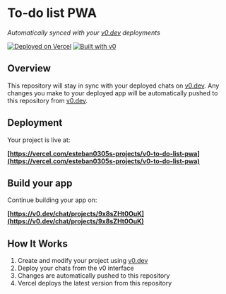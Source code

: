 # To-do list PWA

*Automatically synced with your [v0.dev](https://v0.dev) deployments*

[![Deployed on Vercel](https://img.shields.io/badge/Deployed%20on-Vercel-black?style=for-the-badge&logo=vercel)](https://vercel.com/esteban0305s-projects/v0-to-do-list-pwa)
[![Built with v0](https://img.shields.io/badge/Built%20with-v0.dev-black?style=for-the-badge)](https://v0.dev/chat/projects/9x8sZHt0OuK)

## Overview

This repository will stay in sync with your deployed chats on [v0.dev](https://v0.dev).
Any changes you make to your deployed app will be automatically pushed to this repository from [v0.dev](https://v0.dev).

## Deployment

Your project is live at:

**[https://vercel.com/esteban0305s-projects/v0-to-do-list-pwa](https://vercel.com/esteban0305s-projects/v0-to-do-list-pwa)**

## Build your app

Continue building your app on:

**[https://v0.dev/chat/projects/9x8sZHt0OuK](https://v0.dev/chat/projects/9x8sZHt0OuK)**

## How It Works

1. Create and modify your project using [v0.dev](https://v0.dev)
2. Deploy your chats from the v0 interface
3. Changes are automatically pushed to this repository
4. Vercel deploys the latest version from this repository